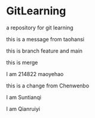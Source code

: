 # GitLearning
a repository for git learning

this is a message from taohansi

this is branch feature and main

this is merge

I am 214822 maoyehao

this is a change from Chenwenbo

I am Suntianqi

I am Qianruiyi
